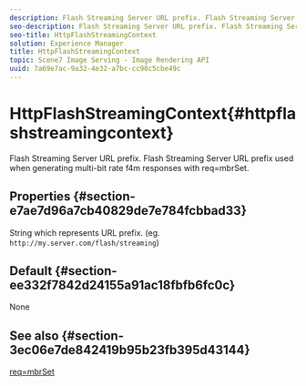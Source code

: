 ```yaml
---
description: Flash Streaming Server URL prefix. Flash Streaming Server URL prefix used when generating multi-bit rate f4m responses with req=mbrSet.
seo-description: Flash Streaming Server URL prefix. Flash Streaming Server URL prefix used when generating multi-bit rate f4m responses with req=mbrSet.
seo-title: HttpFlashStreamingContext
solution: Experience Manager
title: HttpFlashStreamingContext
topic: Scene7 Image Serving - Image Rendering API
uuid: 7a69e7ac-9a32-4e32-a7bc-cc90c5cbe49c
---
```


# HttpFlashStreamingContext{#httpflashstreamingcontext}

Flash Streaming Server URL prefix. Flash Streaming Server URL prefix used when generating multi-bit rate f4m responses with req=mbrSet.

## Properties {#section-e7ae7d96a7cb40829de7e784fcbbad33}

String which represents URL prefix. (eg. `http://my.server.com/flash/streaming`)

## Default {#section-ee332f7842d24155a91ac18fbfb6fc0c}

None

## See also {#section-3ec06e7de842419b95b23fb395d43144}

[req=mbrSet](../../../../../is-api/http-ref/image-serving-api-ref/c-http-protocol-reference/c-command-reference/r-req/r-mbrset.md#reference-603d75babde74508a878c27bd4cced73) 
